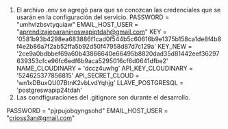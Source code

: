 1. El archivo .env se agregó para que se conozcan las credenciales que se usarán en la configuración del servicio. 
PASSWORD = "umhvlzbsvtyquiaw" 
EMAIL_HOST_USER = "aprendizajeparaninoswapiptdah@gmail.com"
KEY = '0581b93b4298ea683886f1cad0f544b5c60616b9e1375b158ca1de8f4b8f4e2b86a7f2ab52ffa5b92d50f47958d87d7c129a'
KEY_NEW = '2ce9a0bdbbef69a60b43866640e66495b8820dad35d81442eef36297639353cfce96fc6edf6b9aca5295016cf6d0641dfbe2'
NAME_CLOUDINARY = 'dccz4uwhg'
API_KEY_CLOUDINARY = '524625377856815'
API_SECRET_CLOUD = 'wn1xDBuxQU07BtnK2vbLvdYqhjg'
LLAVE_POSTGRESQL = 'postgreswapip24tdah'
2. Las condfiguraciones del .gitignore son durante el desarrollo.

PASSWORD = "pjrpujobqyngsohd"
EMAIL_HOST_USER = "crioss3an@gmail.com"